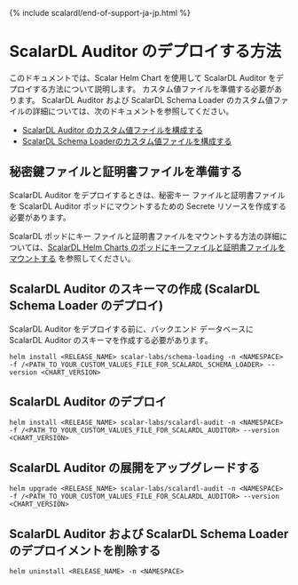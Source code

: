 {% include scalardl/end-of-support-ja-jp.html %}

# ScalarDL Auditor のデプロイする方法

このドキュメントでは、Scalar Helm Chart を使用して ScalarDL Auditor をデプロイする方法について説明します。 カスタム値ファイルを準備する必要があります。 ScalarDL Auditor および ScalarDL Schema Loader のカスタム値ファイルの詳細については、次のドキュメントを参照してください。

* [ScalarDL Auditor のカスタム値ファイルを構成する](configure-custom-values-scalardl-auditor.md)
* [ScalarDL Schema Loaderのカスタム値ファイルを構成する](configure-custom-values-scalardl-schema-loader.md)

## 秘密鍵ファイルと証明書ファイルを準備する

ScalarDL Auditor をデプロイするときは、秘密キー ファイルと証明書ファイルを ScalarDL Auditor ポッドにマウントするための Secrete リソースを作成する必要があります。

ScalarDL ポッドにキー ファイルと証明書ファイルをマウントする方法の詳細については、[ScalarDL Helm Charts のポッドにキーファイルと証明書ファイルをマウントする](mount-files-or-volumes-on-scalar-pods.md#scalardl-helm-charts-のポッドにキーファイルと証明書ファイルをマウントする) を参照してください。

## ScalarDL Auditor のスキーマの作成 (ScalarDL Schema Loader のデプロイ)

ScalarDL Auditor をデプロイする前に、バックエンド データベースに ScalarDL Auditor のスキーマを作成する必要があります。

```console
helm install <RELEASE_NAME> scalar-labs/schema-loading -n <NAMESPACE> -f /<PATH_TO_YOUR_CUSTOM_VALUES_FILE_FOR_SCALARDL_SCHEMA_LOADER> --version <CHART_VERSION>
```

## ScalarDL Auditor のデプロイ

```console
helm install <RELEASE_NAME> scalar-labs/scalardl-audit -n <NAMESPACE> -f /<PATH_TO_YOUR_CUSTOM_VALUES_FILE_FOR_SCALARDL_AUDITOR> --version <CHART_VERSION>
```

## ScalarDL Auditor の展開をアップグレードする

```console
helm upgrade <RELEASE_NAME> scalar-labs/scalardl-audit -n <NAMESPACE> -f /<PATH_TO_YOUR_CUSTOM_VALUES_FILE_FOR_SCALARDL_AUDITOR> --version <CHART_VERSION>
```

## ScalarDL Auditor および ScalarDL Schema Loader のデプロイメントを削除する

```console
helm uninstall <RELEASE_NAME> -n <NAMESPACE>
```
